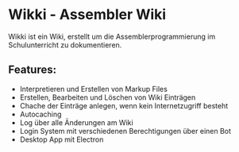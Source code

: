 # Wikki - Assembler Wiki

Wikki ist ein Wiki, erstellt um die Assemblerprogrammierung im Schulunterricht zu dokumentieren. 

## Features:

- Interpretieren und Erstellen von Markup Files
- Erstellen, Bearbeiten und Löschen von Wiki Einträgen
- Chache der Einträge anlegen, wenn kein Internetzugriff besteht
- Autocaching
- Log über alle Änderungen am Wiki
- Login System mit verschiedenen Berechtigungen über einen Bot
- Desktop App mit Electron

